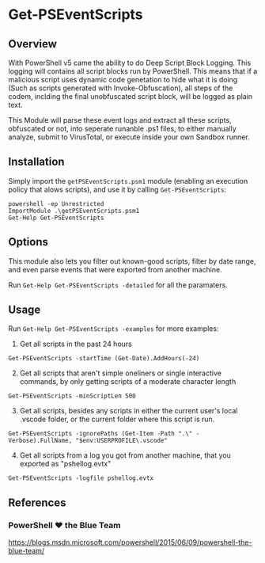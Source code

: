 # Get-PSEventScripts

## Overview
With PowerShell v5 came the ability to do Deep Script Block Logging.
This logging will contains all script blocks run by PowerShell.
This means that if a malicious script uses dynamic code genetation to hide what it is doing
(Such as scripts generated with Invoke-Obfuscation), all steps of the codem, inclding the final unobfuscated
script block, will be logged as plain text.

This Module will parse these event logs and extract all these scripts, obfuscated or not, into seperate
runanble .ps1 files, to either manually analyze, submit to VirusTotal, or execute inside your own Sandbox runner.


## Installation
Simply import the `getPSEventScripts.psm1` module (enabling an execution policy that alows scripts),
and use it by calling `Get-PSEventScripts`:
```
powershell -ep Unrestricted
ImportModule .\getPSEventScripts.psm1
Get-Help Get-PSEventScripts
```

## Options
This module also lets you filter out known-good scripts, filter by date range, and even parse events that were
exported from another machine.

Run `Get-Help Get-PSEventScripts -detailed` for all the paramaters.


## Usage
Run `Get-Help Get-PSEventScripts -examples` for more examples:
1. Get all scripts in the past 24 hours
```
Get-PSEventScripts -startTime (Get-Date).AddHours(-24)
```

2. Get all scripts that aren't simple oneliners or single interactive commands, by only getting scripts of a moderate character length
```
Get-PSEventScripts -minScriptLen 500
```

3. Get all scripts, besides any scripts in either the current user's local .vscode folder, or the current folder where this script is run.
```
Get-PSEventScripts -ignorePaths (Get-Item -Path ".\" -Verbose).FullName, "$env:USERPROFILE\.vscode"
```

4. Get all scripts from a log you got from another machine, that you exported as "pshellog.evtx"
```
Get-PSEventScripts -logfile pshellog.evtx
```

## References
### PowerShell ♥ the Blue Team
https://blogs.msdn.microsoft.com/powershell/2015/06/09/powershell-the-blue-team/